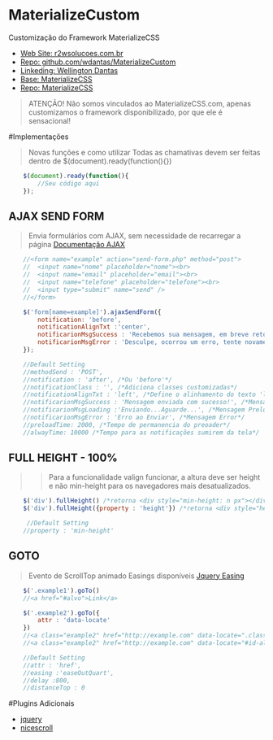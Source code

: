 # MaterializeCustom
Customização do Framework MaterializeCSS

 - [Web Site: r2wsolucoes.com.br](http://r2wsolucoes.com.br)
 - [Repo: github.com/wdantas/MaterializeCustom](https://github.com/wdantas/MaterializeCustom)
 - [Linkeding: Wellington Dantas](https://br.linkedin.com/in/wndantas)
 - [Base: MaterializeCSS](http://materializecss.com/)
 - [Repo: MaterializeCSS](https://github.com/Dogfalo/materialize)

>ATENÇÃO! Não somos vinculados ao MaterializeCSS.com, apenas customizamos o framework disponibilizado, por que ele é sensacional!

#Implementações
> Novas funções e como utilizar
> Todas as chamativas devem ser feitas dentro de $(document).ready(function(){})

```javascript
    $(document).ready(function(){
        //Seu código aqui
    });
```

## AJAX SEND FORM
>Envia formulários com AJAX, sem necessidade de recarregar a página
>[Documentação AJAX](http://api.jquery.com/jquery.ajax/)

```javascript
    //<form name="example" action="send-form.php" method="post">
    //  <input name="nome" placeholder="nome"><br>
    //  <input name="email" placeholder="email"><br>
    //  <input name="telefone" placeholder="telefone"><br>
    //  <input type="submit" name="send" />
    //</form>

    $('form[name=example]').ajaxSendForm({
        notification: 'before',
        notificationAlignTxt :'center',
        notificarionMsgSuccess : 'Recebemos sua mensagem, em breve retornaremos!',
        notificarionMsgError : 'Desculpe, ocorrou um erro, tente novamente!'
    });

    //Default Setting
    //methodSend : 'POST',
    //notification : 'after', /*Ou 'before'*/
    //notificationClass : '', /*Adiciona classes customizadas*/
    //notificationAlignTxt : 'left', /*Define o alinhamento do texto 'left','center','right'*/
    //notificarionMsgSuccess : 'Mensagem enviada com sucesso!', /*Mensagem de Success*/
    //notificarionMsgLoading :'Enviando...Aguarde...', /*Mensagem Preloader*/
    //notificarionMsgError : 'Erro ao Enviar', /*Mensagem Error*/
    //preloadTime: 2000, /*Tempo de permanencia do preoader*/
    //alwayTime: 10000 /*Tempo para as notificações sumirem da tela*/
```




## FULL HEIGHT - 100%
>>Para a funcionalidade valign funcionar, a altura deve ser height e não min-height para os navegadores mais desatualizados.
```javascript
    $('div').fullHeight() /*retorna <div style="min-height: n px"></div>*/
    $('div').fullHeight({property : 'height'}) /*retorna <div style="height: n px"></div>*/

     //Default Setting
    //property : 'min-height'
```


## GOTO
>Evento de ScrollTop animado
>Easings disponíveis [Jquery Easing](https://jqueryui.com/easing/)

```javascript
    $('.example1').goTo()
    //<a href="#alvo">Link</a>

    $('.example2').goTo({
        attr : 'data-locate'
    })
    //<a class="example2" href="http://example.com" data-locate=".class-alvo">Link</a>
    //<a class="example2" href="http://example.com" data-locate="#id-alvo">Link</a>

    //Default Setting
    //attr : 'href',
    //easing :'easeOutQuart',
    //delay :800,
    //distanceTop : 0
```


#Plugins Adicionais
- [jquery](https://github.com/jquery/jquery)
- [nicescroll](https://github.com/inuyaksa/jquery.nicescroll)